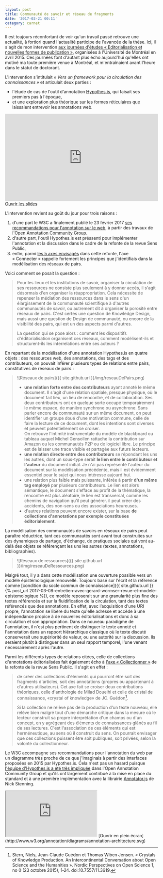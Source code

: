```yaml
---
layout: post
title: Communauté de savoir et réseau de fragments
date: '2017-03-21 00:11'
category: carnet
---
```


Il est toujours réconfortant de voir qu'un travail passé retrouve une actualité, à fortiori quand l'actualité participe de l'avancée de la thèse. Ici, il s'agit de mon intervention [aux journées d'études «&nbsp;Editorialisation et nouvelles formes de publication&nbsp;»](http://editorialisation.org/), organisées à l'Université de Montréal en avril 2015. Ces journées font d'autant plus écho aujourd'hui qu'elles ont motivé ma toute première venue à Montréal, et m'entraînaient avant l'heure dans le statut de doctorant.

L'intervention s'intitulait _«&nbsp;Vers un framework pour la circulation des connaissances&nbsp;»_ et articulait deux parties :

* l'étude de cas de l'outil d'annotation [Hypothes.is](https://hypothes.is/), qui faisait ses premiers pas à l'époque,
* et une exploration plus théorique sur les formes réticulaires que laissaient entrevoir les annotations web.

<iframe src="http://nicolassauret.net/s_circulationFramework/"  style="width:100%;height:30vw;border:none;"></iframe>

<a class="btn btn-default btn-sm" href="http://nicolassauret.net/s_circulationFramework/" title="Intervention «Vers un framework pour la circulation des connaissances»">
<i class="fa fa-eye"></i> Ouvrir les slides
</a>

L'intervention revient au goût du jour pour trois raisons :

1. d'une part le W3C a finalement publié le 23 février 2017 [ses recommandations pour l'annotation sur le web](https://www.w3.org/blog/news/archives/6156), à partir des travaux de [l'Open Annotation Community Group](http://www.w3.org/community/openannotation/).
2. d'autre part, l'outil Hypothes.is est préssenti pour implémenter l'annotation et la discussion dans le cadre de la refonte de la revue Sens Public,
3. enfin, parmi [les 5 axes envisagés](https://github.com/EcrituresNumeriques/sensPublicApp/blob/master/doc/cahiersDesCharges.md) dans cette refonte, l'axe «&nbsp;Connecter&nbsp;» rappelle fortement les principes que j'identifiais dans la modélisation des réseaux de pairs.

Voici comment se posait la question :

> Pour les lieux et les institutions de savoir, organiser la circulation de ses ressources ne consiste plus seulement à y donner accès, il s'agit désormais d'en organiser la réappropriation.
Cela nécessite de repenser la médiation des ressources dans le sens d'un élargissement de la communauté scientifique à d'autres communautés de savoir, ou autrement dit à organiser la porosité entre réseaux de pairs.
C'est certes une question de Knowledge Design, mais aussi une question de Design de communauté, ou encore de la visibilité des pairs, qui est un des aspects parmi d'autres.
>
> La question qui se pose alors : comment les dispositifs d'éditorialisation organisent ces réseaux, comment modélisent-ils et structurent-ils les interrelations entre ses acteurs ?

En repartant de la modélisation d'une annotation Hypothes.is en quatre objets : des ressources web, des annotations, des tags et des contributeurs, on pouvait inférer plusieurs types de relations entre pairs, constitutives de réseaux de pairs&nbsp;:

> ![Réseaux de pairs]({{ site.github.url }}/img/reseauDePairs.png)
>
> * **une relation forte entre des contributeurs** ayant annoté le même document. Il s'agit d'une relation spatiale, presque physique, où le document fait lieu, un lieu de rencontre, et de collaboration. Ses deux contributeurs ont en quelque sorte occupé temporairement le même espace, de manière synchrone ou asynchrone. Sans parler encore de communauté sur un même document, on peut identifier un groupe doué d'une motivation commune, celle de faire la lecture de ce document, dont les intentions sont diverses et peuvent potentiellement se croiser.  
On retrouve l'intimité instrumentale du modèle de blackboard ou tableau auquel Michel Gensollen rattache la contribution sur Amazon ou les communautés P2P ou de logiciel libre. Le principe est de laisser une trace visible et partagée aux futurs lecteurs.
> * **une relation directe entre des contributeurs** se répondant les uns les autres, dont un sous-type serait **le lien entre le contributeur et l'auteur** du document initial. Je n'ai pas représenté l'auteur du document sur la modélisation précédente, mais il est évidemment essentiel pour le sujet qui nous intéresse aujourd'hui.
> * une relation plus faible mais puissante, inférée à partir **d'un même tag employé** par plusieurs contributeurs. Le lien est alors sémantique, le document s'efface au profit de la thématique, la rencontre est plus aléatoire, le lien est transversal, comme les chemins de navigation qu'il peut générer. il peut créer des accidents, des non-sens ou des associations heureuses.
> * d'autres relations peuvent encore exister, sur la base **de collections d'annotations par exemple constituées éditorialement**.

La modélisation des communautés de savoirs en réseaux de pairs peut paraître réductrice, tant ces communautés sont avant tout construites sur des dynamiques de partage, d'échange, de pratiques sociales qui vont au-delà des objets se référençant les uns les autres (textes, annotations, bibliographies).

> ![Réseaux de ressources]({{ site.github.url }}/img/reseauDeRessources.png)

Malgré tout, il y a dans cette modélisation une ouverture possible vers un modèle épistémologique renouvellé. Toujours basé sur l'écrit et la référence comme [condition du socle commun de connaissance]({{ site.github.url }}{% post_url 2017-03-08-entretien-avec-gerard-wormser-revue-et-modele-epistemologique %}), ce modèle reposerait sur une granularité plus fine des textes référencés et sur la fluidification de la circulation, tant des textes référencés que des annotations. En effet, avec l’acquisition d'une URI propre, l'annotation se libère du texte qu'elle adresse et accède à une indépendance propice à de nouvelles éditorialisations et donc à sa circulation et son appropriation. Dans ce nouveau paradigme de l'annotation, il n'est plus pertinent de distinguer le texte annoté et l'annotation dans un rapport hiérarchique classique où le texte discuté conserverait une supériorité de valeur, ou une autorité sur la discussion. Ils seraient plutôt à distinguer dans un seul rapport temporel, l'une venant nécessairement après l'autre.

Parmi les différents types de relations citées, celle de collections d'annotations éditorialisées fait également écho à [l'axe «&nbsp;Collectionner&nbsp;»](https://github.com/EcrituresNumeriques/sensPublicApp/blob/master/doc/cahiersDesCharges.md#axe-4--collectionner) de la refonte de la revue Sens Public. Il s'agit en effet :

> de créer des collections d'élements qui pourront être soit des fragments d'articles, soit des annotations (propres ou appartenant à d'autres utilisateurs). Cet axe fait se croiser deux contributions théoriques, celle d'anthologie de Milad Doueihi et celle de cristal de connaissance, «crystal of knowledge» de JC. Guédon[^guedon].
>
> Si la collection ne relève pas de la production d'un texte nouveau, elle relève bien malgré tout d'une démarche critique dans la mesure où le lecteur construit sa propre interprétation d'un champs ou d'un concept, en y agrégeant des éléments de connaissances glânés au fil de ses lectures. C'est l'association de ces éléments qui est herméneutique, au sens où il construit du sens. On pourrait envisager que ces collections puissent être soit publiques, soit privées, selon la volonté du collectionneur.

[^guedon]: Stern, Niels, Jean-Claude Guédon et Thomas Wiben Jensen. « Crystals of Knowledge Production. An Intercontinental Conversation about Open Science and the Humanities ». Nordic Perspectives on Open Science 1, no 0 (23 octobre 2015), 1‑24. doi:10.7557/11.3619.

Le W3C accompagne ses recommandations pour l'annotation du web par un diagramme très proche de ce que j'imaginais à partir des interfaces proposées en 2015 par Hypothes.is. Cela n'est pas un hasard puisque [l'équipe d'Hypothes.is a été très impliquée](https://hypothes.is/blog/annotation-is-now-a-web-standard/) dans l'Open Annotation Community Group et qu'ils ont largement contribué à la mise en place du standard et à une première implémentation avec la librairie [Annotator.js](http://annotatorjs.org/) de Nick Stenning.

<iframe src="http://www.w3.org/annotation/diagrams/annotation-architecture.svg"></iframe> [Ouvrir en plein écran](http://www.w3.org/annotation/diagrams/annotation-architecture.svg)
